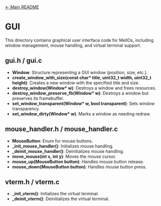 [← Main README](../README.md)

# GUI

This directory contains graphical user interface code for MellOs, including window management, mouse handling, and virtual terminal support.

## gui.h / gui.c
- **Window**: Structure representing a GUI window (position, size, etc.).
- **create_window_with_size(const char\* title, uint32_t width, uint32_t height)**: Creates a new window with the specified title and size.
- **destroy_window(Window\* w)**: Destroys a window and frees resources.
- **destroy_window_preserve_fb(Window\* w)**: Destroys a window but preserves its framebuffer.
- **set_window_transparent(Window\* w, bool transparent)**: Sets window transparency.
- **set_window_dirty(Window\* w)**: Marks a window as needing redraw.

## mouse_handler.h / mouse_handler.c
- **MouseButton**: Enum for mouse buttons.
- **_init_mouse_handler()**: Initializes mouse handling.
- **_deinit_mouse_handler()**: Deinitializes mouse handling.
- **move_mouse(int x, int y)**: Moves the mouse cursor.
- **mouse_up(MouseButton button)**: Handles mouse button release.
- **mouse_down(MouseButton button)**: Handles mouse button press.

## vterm.h / vterm.c
- **_init_vterm()**: Initializes the virtual terminal.
- **_deinit_vterm()**: Deinitializes the virtual terminal.